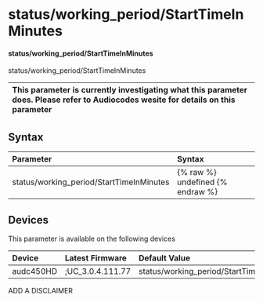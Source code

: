 ﻿---
description: status/working_period/StartTimeInMinutes
search: false
---

# status/working_period/StartTimeInMinutes

#### status/working_period/StartTimeInMinutes

status/working_period/StartTimeInMinutes


| This parameter is currently investigating what this parameter does. Please refer to Audiocodes wesite for details on this parameter | 
| :--- |

## Syntax
| Parameter | Syntax |
| :--- | :--- |
|status/working_period/StartTimeInMinutes | {% raw %} undefined {% endraw %}|

## Devices
This parameter is available on the following devices

| Device | Latest Firmware | Default Value |
|:---|:---|:---|
| audc450HD | ;UC_3.0.4.111.77 | status/working_period/StartTimeInMinutes=0 

ADD A DISCLAIMER
